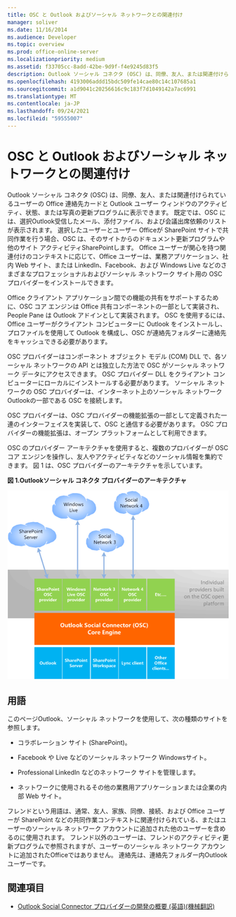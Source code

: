 ```yaml
---
title: OSC と Outlook およびソーシャル ネットワークとの関連付け
manager: soliver
ms.date: 11/16/2014
ms.audience: Developer
ms.topic: overview
ms.prod: office-online-server
ms.localizationpriority: medium
ms.assetid: f33705cc-8add-42be-9d9f-f4e9245d83f5
description: Outlook ソーシャル コネクタ (OSC) は、同僚、友人、または関連付けられているユーザーの Office 連絡先カードと Outlook ユーザー ウィンドウのアクティビティ、状態、または写真の更新プログラムに表示できます。
ms.openlocfilehash: 4193006addd15bdc509fe14cae80c14c107685a1
ms.sourcegitcommit: a1d9041c20256616c9c183f7d1049142a7ac6991
ms.translationtype: MT
ms.contentlocale: ja-JP
ms.lasthandoff: 09/24/2021
ms.locfileid: "59555007"
---
```

# <a name="relating-the-osc-with-outlook-and-social-networks"></a>OSC と Outlook およびソーシャル ネットワークとの関連付け

Outlook ソーシャル コネクタ (OSC) は、同僚、友人、または関連付けられているユーザーの Office 連絡先カードと Outlook ユーザー ウィンドウのアクティビティ、状態、または写真の更新プログラムに表示できます。 既定では、OSC には、選択Outlook受信したメール、添付ファイル、および会議出席依頼のリストが表示されます。 選択したユーザーとユーザー Officeが SharePoint サイトで共同作業を行う場合、OSC は、そのサイトからのドキュメント更新プログラムや他のサイト アクティビティSharePointします。 Office ユーザーが関心を持つ関連付けのコンテキストに応じて、Office ユーザーは、業務アプリケーション、社内 Web サイト、または LinkedIn、Facebook、および Windows Live などのさまざまなプロフェッショナルおよびソーシャル ネットワーク サイト用の OSC プロバイダーをインストールできます。
  
Office クライアント アプリケーション間での機能の共有をサポートするために、OSC コア エンジンは Office 共有コンポーネントの一部として実装され、People Pane は Outlook アドインとして実装されます。 OSC を使用するには、Office ユーザーがクライアント コンピューターに Outlook をインストールし、プロファイルを使用して Outlook を構成し、OSC が連絡先フォルダーに連絡先をキャッシュできる必要があります。 
  
OSC プロバイダーはコンポーネント オブジェクト モデル (COM) DLL で、各ソーシャル ネットワークの API とは独立した方法で OSC がソーシャル ネットワーク データにアクセスできます。 OSC プロバイダー DLL をクライアント コンピューターにローカルにインストールする必要があります。 ソーシャル ネットワークの OSC プロバイダーは、インターネット上のソーシャル ネットワークOutlookの一部である OSC を接続します。
  
OSC プロバイダーは、OSC プロバイダーの機能拡張の一部として定義された一連のインターフェイスを実装して、OSC と通信する必要があります。 OSC プロバイダーの機能拡張は、オープン プラットフォームとして利用できます。
  
OSC のプロバイダー アーキテクチャを使用すると、複数のプロバイダーが OSC コア エンジンを操作し、友人やアクティビティなどのソーシャル情報を集約できます。 図 1 は、OSC プロバイダーのアーキテクチャを示しています。
  
**図 1.Outlookソーシャル コネクタ プロバイダーのアーキテクチャ**

![ソーシャル ネットワーク、OSC プロバイダー、OSC、Office](media/off15OSCRef_Architecture.gif)
  
## <a name="terminology"></a>用語

このページOutlook、ソーシャル ネットワークを使用して、次の種類のサイトを参照します。 
  
- コラボレーション サイト (SharePoint)。
    
- Facebook や Live などのソーシャル ネットワーク Windowsサイト。
    
- Professional LinkedIn などのネットワーク サイトを管理します。
    
- ネットワークに使用されるその他の業務用アプリケーションまたは企業の内部 Web サイト。
    
フレンドという用語は、通常、友人、家族、同僚、接続、および Office ユーザーが SharePoint などの共同作業コンテキストに関連付けられている、またはユーザーのソーシャル ネットワーク アカウントに追加された他のユーザーを含めるのに使用されます。 フレンド以外のユーザーは、フレンドのアクティビティ更新プログラムで参照されますが、ユーザーのソーシャル ネットワーク アカウントに追加されたOfficeではありません。 連絡先は、連絡先フォルダー内Outlookユーザーです。 
  
## <a name="see-also"></a>関連項目

- [Outlook Social Connector プロバイダーの開発の概要 (英語)(機械翻訳)](getting-started-with-developing-an-outlook-social-connector-provider.md)

